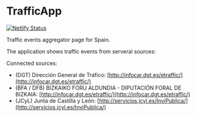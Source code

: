 # TrafficApp

[![Netlify Status](https://api.netlify.com/api/v1/badges/417f5d8e-4485-48aa-b9ee-a89ac1b8fa33/deploy-status)](https://app.netlify.com/sites/traffic-app/deploys)

Traffic events aggregator page for Spain.

The application shows traffic events from serveral sources:

Connected sources:

- (DGT) Dirección General de Tráfico: [http://infocar.dgt.es/etraffic/](http://infocar.dgt.es/etraffic/)
- (BFA / DFB) BIZKAIKO FORU ALDUNDIA - DIPUTACIÓN FORAL DE BIZKAIA: [http://infocar.dgt.es/etraffic/](http://infocar.dgt.es/etraffic/)
- (JCyL) Junta de Castilla y León: [http://servicios.jcyl.es/InviPublica/](http://servicios.jcyl.es/InviPublica/)
